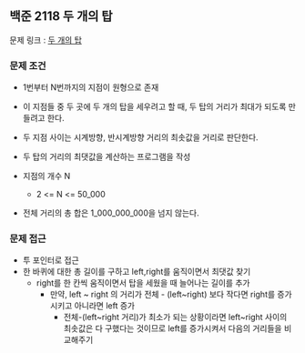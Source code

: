 ## 백준 2118 두 개의 탑

문제 링크 : [두 개의 탑](https://www.acmicpc.net/problem/2118)

### 문제 조건

- 1번부터 N번까지의 지점이 원형으로 존재
- 이 지점들 중 두 곳에 두 개의 탑을 세우려고 할 때, 두 탑의 거리가 최대가 되도록 만들려고 한다.
- 두 지점 사이는 시계방향, 반시계방향 거리의 최솟값을 거리로 판단한다.
- 두 탑의 거리의 최댓값을 계산하는 프로그램을 작성

- 지점의 개수 N
    - 2 <= N <= 50_000
- 전체 거리의 총 합은 1_000_000_000을 넘지 않는다.

### 문제 접근

- 투 포인터로 접근
- 한 바퀴에 대한 총 길이를 구하고 left,right를 움직이면서 최댓값 찾기
    - right를 한 칸씩 움직이면서 탑을 세웠을 때 늘어나는 길이를 추가
        - 만약, left ~ right 의 거리가 전체 - (left~right) 보다 작다면 right를 증가 시키고 아니라면 left 증가
            - 전체-(left~right 거리)가 최소가 되는 상황이라면 left~right 사이의 최솟값은 다 구했다는 것이므로 left를 증가시켜서 다음의 거리들을 비교해주기